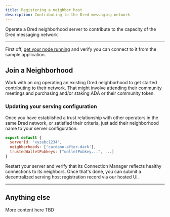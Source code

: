 ```yaml
---
title: Registering a neighbor host
description: Contributing to the Dred messaging network
---
```


Operate a Dred neighborhood server to contribute to the capacity of the Dred messaging network

---

First off, [get your node running](/docs/node-operations) and verify you can connect to it from the sample application.

## Join a Neighborhood

Work with an org operating an existing Dred neighborhood to get started contributing to their network.  That might involve attending their community meetings and purchasing and/or staking ADA or their community token.

### Updating your serving configuration

Once you have established a trust relationship with other operators in the same Dred network, or satisfied their criteria, just add their neighborhood name to your server configuration:

```js
export default {
  serverId: 'xyzabc1234',
  neighborhoods: ['cardano-after-dark'],
  trustedWalletPubkeys: ["walletPubkey...", ...]
}
```

Restart your server and verify that its Connection Manager reflects healthy connections to its neighbors.  Once that's done, you can submit a decentralized serving host registration record via our hosted UI.


---

## Anything else

More content here TBD

